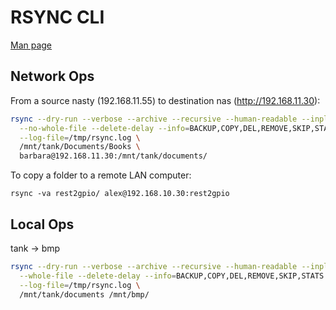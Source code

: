 # RSYNC CLI

[Man page](https://linux.die.net/man/1/rsync)

## Network Ops

From a source nasty (192.168.11.55) to destination nas (http://192.168.11.30):

```sh
rsync --dry-run --verbose --archive --recursive --human-readable --inplace \
  --no-whole-file --delete-delay --info=BACKUP,COPY,DEL,REMOVE,SKIP,STATS \
  --log-file=/tmp/rsync.log \
  /mnt/tank/Documents/Books \
  barbara@192.168.11.30:/mnt/tank/documents/
```

To copy a folder to a remote LAN computer:

```
rsync -va rest2gpio/ alex@192.168.10.30:rest2gpio
```
## Local Ops

tank -> bmp

```sh
rsync --dry-run --verbose --archive --recursive --human-readable --inplace \
  --whole-file --delete-delay --info=BACKUP,COPY,DEL,REMOVE,SKIP,STATS \
  --log-file=/tmp/rsync.log \
  /mnt/tank/documents /mnt/bmp/
```

